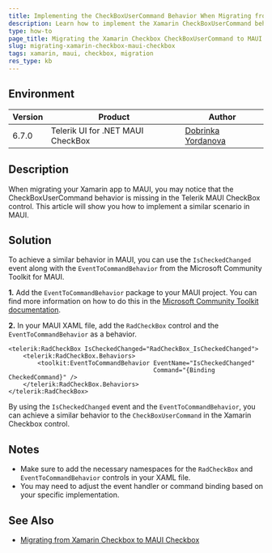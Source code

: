```yaml
---
title: Implementing the CheckBoxUserCommand Behavior When Migrating from Xamarin CheckBox to MAUI CheckBox
description: Learn how to implement the Xamarin CheckBoxUserCommand behavior in MAUI when migrating from Xamarin.
type: how-to
page_title: Migrating the Xamarin Checkbox CheckBoxUserCommand to MAUI
slug: migrating-xamarin-checkbox-maui-checkbox
tags: xamarin, maui, checkbox, migration
res_type: kb
---
```


## Environment

| Version | Product | Author | 
| --- | --- | ---- | 
| 6.7.0 | Telerik UI for .NET MAUI CheckBox | [Dobrinka Yordanova](https://www.telerik.com/blogs/author/dobrinka-yordanova)| 


## Description

When migrating your Xamarin app to MAUI, you may notice that the CheckBoxUserCommand behavior is missing in the Telerik MAUI CheckBox control. This article will show you how to implement a similar scenario in MAUI.

## Solution

To achieve a similar behavior in MAUI, you can use the `IsCheckedChanged` event along with the `EventToCommandBehavior` from the Microsoft Community Toolkit for MAUI.

**1.** Add the `EventToCommandBehavior` package to your MAUI project. You can find more information on how to do this in the [Microsoft Community Toolkit documentation](https://learn.microsoft.com/en-us/dotnet/communitytoolkit/maui/behaviors/event-to-command-behavior).

**2.** In your MAUI XAML file, add the `RadCheckBox` control and the `EventToCommandBehavior` as a behavior.

```xaml
<telerik:RadCheckBox IsCheckedChanged="RadCheckBox_IsCheckedChanged">
    <telerik:RadCheckBox.Behaviors>
        <toolkit:EventToCommandBehavior EventName="IsCheckedChanged"
                                        Command="{Binding CheckedCommand}" />
    </telerik:RadCheckBox.Behaviors>
</telerik:RadCheckBox>
```

By using the `IsCheckedChanged` event and the `EventToCommandBehavior`, you can achieve a similar behavior to the `CheckBoxUserCommand` in the Xamarin Checkbox control.

## Notes

- Make sure to add the necessary namespaces for the `RadCheckBox` and `EventToCommandBehavior` controls in your XAML file.
- You may need to adjust the event handler or command binding based on your specific implementation.

## See Also

- [Migrating from Xamarin Checkbox to MAUI Checkbox](https://docs.telerik.com/devtools/maui/controls/checkbox/xamarin-migration)
